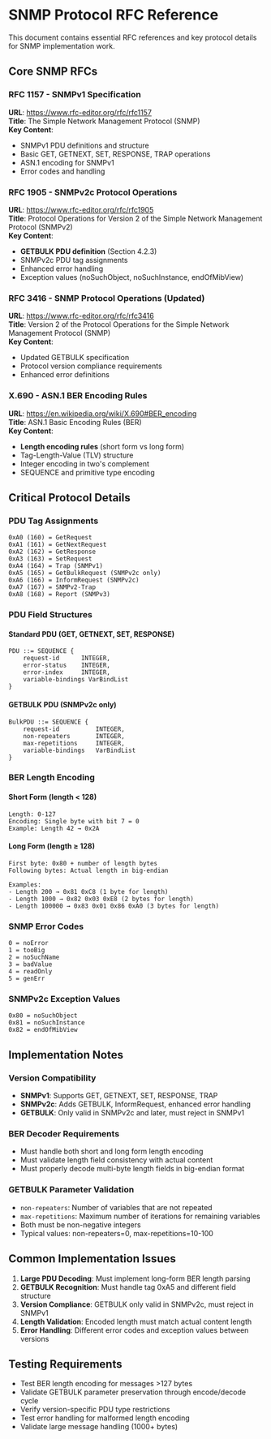 # SNMP Protocol RFC Reference

This document contains essential RFC references and key protocol details for SNMP implementation work.

## Core SNMP RFCs

### RFC 1157 - SNMPv1 Specification
**URL**: https://www.rfc-editor.org/rfc/rfc1157  
**Title**: The Simple Network Management Protocol (SNMP)  
**Key Content**:
- SNMPv1 PDU definitions and structure
- Basic GET, GETNEXT, SET, RESPONSE, TRAP operations
- ASN.1 encoding for SNMPv1
- Error codes and handling

### RFC 1905 - SNMPv2c Protocol Operations  
**URL**: https://www.rfc-editor.org/rfc/rfc1905  
**Title**: Protocol Operations for Version 2 of the Simple Network Management Protocol (SNMPv2)  
**Key Content**:
- **GETBULK PDU definition** (Section 4.2.3)
- SNMPv2c PDU tag assignments
- Enhanced error handling
- Exception values (noSuchObject, noSuchInstance, endOfMibView)

### RFC 3416 - SNMP Protocol Operations (Updated)
**URL**: https://www.rfc-editor.org/rfc/rfc3416  
**Title**: Version 2 of the Protocol Operations for the Simple Network Management Protocol (SNMP)  
**Key Content**:
- Updated GETBULK specification
- Protocol version compliance requirements
- Enhanced error definitions

### X.690 - ASN.1 BER Encoding Rules
**URL**: https://en.wikipedia.org/wiki/X.690#BER_encoding  
**Title**: ASN.1 Basic Encoding Rules (BER)  
**Key Content**:
- **Length encoding rules** (short form vs long form)
- Tag-Length-Value (TLV) structure
- Integer encoding in two's complement
- SEQUENCE and primitive type encoding

## Critical Protocol Details

### PDU Tag Assignments
```
0xA0 (160) = GetRequest
0xA1 (161) = GetNextRequest  
0xA2 (162) = GetResponse
0xA3 (163) = SetRequest
0xA4 (164) = Trap (SNMPv1)
0xA5 (165) = GetBulkRequest (SNMPv2c only)
0xA6 (166) = InformRequest (SNMPv2c)
0xA7 (167) = SNMPv2-Trap
0xA8 (168) = Report (SNMPv3)
```

### PDU Field Structures

#### Standard PDU (GET, GETNEXT, SET, RESPONSE)
```
PDU ::= SEQUENCE {
    request-id      INTEGER,
    error-status    INTEGER,
    error-index     INTEGER,
    variable-bindings VarBindList
}
```

#### GETBULK PDU (SNMPv2c only) 
```
BulkPDU ::= SEQUENCE {
    request-id          INTEGER,
    non-repeaters       INTEGER,
    max-repetitions     INTEGER,
    variable-bindings   VarBindList
}
```

### BER Length Encoding

#### Short Form (length < 128)
```
Length: 0-127
Encoding: Single byte with bit 7 = 0
Example: Length 42 → 0x2A
```

#### Long Form (length ≥ 128)
```
First byte: 0x80 + number of length bytes
Following bytes: Actual length in big-endian

Examples:
- Length 200 → 0x81 0xC8 (1 byte for length)
- Length 1000 → 0x82 0x03 0xE8 (2 bytes for length)
- Length 100000 → 0x83 0x01 0x86 0xA0 (3 bytes for length)
```

### SNMP Error Codes
```
0 = noError
1 = tooBig
2 = noSuchName
3 = badValue
4 = readOnly
5 = genErr
```

### SNMPv2c Exception Values
```
0x80 = noSuchObject
0x81 = noSuchInstance
0x82 = endOfMibView
```

## Implementation Notes

### Version Compatibility
- **SNMPv1**: Supports GET, GETNEXT, SET, RESPONSE, TRAP
- **SNMPv2c**: Adds GETBULK, InformRequest, enhanced error handling
- **GETBULK**: Only valid in SNMPv2c and later, must reject in SNMPv1

### BER Decoder Requirements
- Must handle both short and long form length encoding
- Must validate length field consistency with actual content
- Must properly decode multi-byte length fields in big-endian format

### GETBULK Parameter Validation
- `non-repeaters`: Number of variables that are not repeated
- `max-repetitions`: Maximum number of iterations for remaining variables
- Both must be non-negative integers
- Typical values: non-repeaters=0, max-repetitions=10-100

## Common Implementation Issues

1. **Large PDU Decoding**: Must implement long-form BER length parsing
2. **GETBULK Recognition**: Must handle tag 0xA5 and different field structure  
3. **Version Compliance**: GETBULK only valid in SNMPv2c, must reject in SNMPv1
4. **Length Validation**: Encoded length must match actual content length
5. **Error Handling**: Different error codes and exception values between versions

## Testing Requirements

- Test BER length encoding for messages >127 bytes
- Validate GETBULK parameter preservation through encode/decode cycle
- Verify version-specific PDU type restrictions
- Test error handling for malformed length encoding
- Validate large message handling (1000+ bytes)